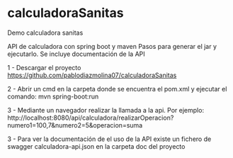 # calculadoraSanitas
Demo calculadora sanitas

API de calculadora con spring boot y maven Pasos para generar el jar y ejecutarlo. Se incluye documentación de la API 

1 - Descargar el proyecto https://github.com/pablodiazmolina07/calculadoraSanitas

2 - Abrir un cmd en la carpeta donde se encuentra el pom.xml y ejecutar el comando: mvn spring-boot:run

3 - Mediante un navegador realizar la llamada a la api. Por ejemplo: http://localhost:8080/api/calculadora/realizarOperacion?numero1=100,7&numero2=5&operacion=suma

3 - Para ver la documentación de el uso de la API existe un fichero de swagger calculadora-api.json en la carpeta doc del proyecto
